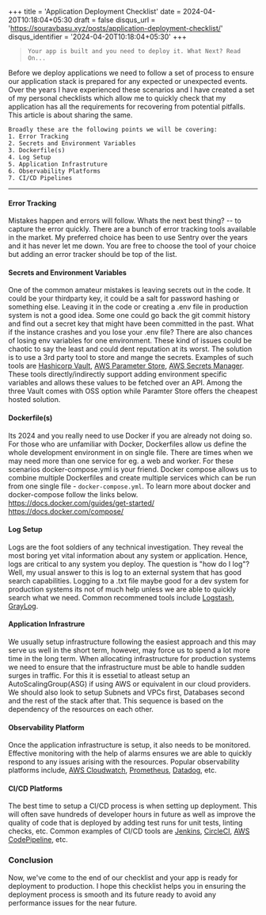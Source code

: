 +++
title = 'Application Deployment Checklist'
date = 2024-04-20T10:18:04+05:30
draft = false
disqus_url = 'https://souravbasu.xyz/posts/application-deployment-checklist/'
disqus_identifier = '2024-04-20T10:18:04+05:30'
+++


> ```Your app is built and you need to deploy it. What Next? Read On...```

Before we deploy applications we need to follow a set of process to ensure our application stack is prepared for any expected or unexpected events.
Over the years I have experienced these scenarios and I have created a set of my personal checklists which allow me to quickly check 
that my application has all the requirements for recovering from potential pitfalls. This article is about sharing the same.

```
Broadly these are the following points we will be covering:
1. Error Tracking
2. Secrets and Environment Variables
3. Dockerfile(s)
4. Log Setup
5. Application Infrastruture
6. Observability Platforms
7. CI/CD Pipelines
```
****

#### Error Tracking
Mistakes happen and errors will follow. Whats the next best thing? -- to capture the error quickly. 
There are a bunch of error tracking tools available in the market. My preferred choice has been to use Sentry over the years and it has never let me down. You are free to choose the tool of your choice but adding an error tracker should be top of the list.

#### Secrets and Environment Variables
One of the common amateur mistakes is leaving secrets out in the code. It could be your thirdparty key, it could be a salt for password hashing or something else. Leaving it in the code or creating a .env file in production system is not a good idea. Some one could go back the git commit history and find out a secret key that might have been committed in the past. 
What if the instance crashes and you lose your .env file? There are also chances of losing env variables for one environment. These kind of issues could be chaotic to say the least and could dent reputation at its worst. 
The solution is to use a 3rd party tool to store and mange the secrets. Examples of such tools are [Hashicorp Vault](https://www.vaultproject.io/), [AWS Parameter Store](https://docs.aws.amazon.com/systems-manager/latest/userguide/systems-manager-parameter-store.html), [AWS Secrets Manager](https://aws.amazon.com/secrets-manager/). These tools directly/indirectly support adding environment specific variables and allows these values to be fetched over an API. Among the three Vault comes with OSS option while Paramter Store offers the cheapest hosted solution.

#### Dockerfile(s)
Its 2024 and you really need to use Docker if you are already not doing so. For those who are unfamiliar with Docker, Dockerfiles allow us define the whole development environment in on single file. There are times when we may need more than one service for eg. a web and worker. For these scenarios docker-compose.yml is your friend. Docker compose allows us to combine multiple Dockerfiles and create multiple services which can be run from one single file - `docker-compose.yml`. 
To learn more about docker and docker-compose follow the links below. \
https://docs.docker.com/guides/get-started/ \
https://docs.docker.com/compose/ 

#### Log Setup
Logs are the foot soldiers of any technical investigation. They reveal the most boring yet vital information about any system or application.
Hence, logs are critical to any system you deploy. The question is "how do I log"? Well, my usual answer to this is log to an external system that has good search capabilities. Logging to a .txt file maybe good for a dev system for production systems its not of much help unless we are able to quickly search what we need. Common recommened tools include [Logstash](https://www.elastic.co/logstash), [GrayLog](https://graylog.org/).

#### Application Infrastrure
We usually setup infrastructure following the easiest approach and this may serve us well in the short term, however, may force us to spend a lot more time in the long term. When allocating infrastructure for production systems we need to ensure that the infrastructure must be able to handle sudden surges in traffic. For this it is essetial to atleast setup an AutoScalingGroup(ASG) if using AWS or equivalent in our cloud providers. We should also look to setup Subnets and VPCs first, Databases second and the rest of the stack after that. This sequence is based on the dependency of the resources on each other.

#### Observability Platform
Once the application infrastructure is setup, it also needs to be monitored. Effective monitoring with the help of alarms ensures we are able to quickly respond to any issues arising with the resources. Popular observability platforms include, [AWS Cloudwatch](https://aws.amazon.com/cloudwatch/), [Prometheus](https://prometheus.io/), [Datadog](https://www.datadoghq.com/), etc.

#### CI/CD Platforms
The best time to setup a CI/CD process is when setting up deployment. This will often save hundreds of developer hours in future as well as improve the quality of code that is deployed by adding test runs for unit tests, linting checks, etc. Common examples of CI/CD tools are [Jenkins](https://www.jenkins.io/), [CircleCI](https://circleci.com/), [AWS CodePipeline](https://aws.amazon.com/codepipeline/), etc.


### Conclusion
Now, we've come to the end of our checklist and your app is ready for deployment to production. I hope this checklist helps you in ensuring the deployment process is smooth and its future ready to avoid any performance issues for the near future.
